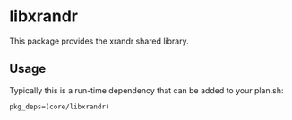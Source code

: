 # libxrandr

This package provides the xrandr shared library.

## Usage

Typically this is a run-time dependency that can be added to your
plan.sh:

    pkg_deps=(core/libxrandr)
